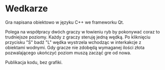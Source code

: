 # Wedkarze
Gra napisana obiektowo w języku C++ we frameworku Qt.

Polega na współpracy dwóch graczy w łowieniu ryb by pokonywać coraz to trudniejsze poziomy. Każdy z graczy steruję jedną wędką. Po kliknięciu przycisku "S" badź "L" wędka wystrzela wchodząc w interkakcje z obiektami wodnymi. Gdy gracze nie zdobędą wymaganej ilości złota pozwalającego ukończyć poziom muszą zacząć gre od nowa.

Publikacja kodu, bez grafiki.
